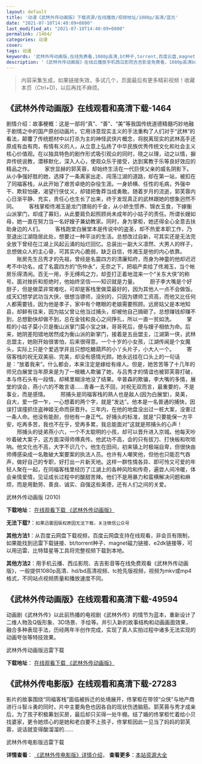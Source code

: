 ```yaml
---
layout: default
title: '动漫《武林外传动画版》下载资源/在线播放/视频地址/1080p/高清/蓝光'
date: "2021-07-10T14:40:09+0800"
last_modified_at: "2021-07-10T14:40:09+0800"
permalink: /1464/
categories: 动漫
cover:
tags: 动漫
keywords: '武林外传动画版,在线免费看,1080p高清,bt种子,torrent,百度云盘,magnet,磁力链,迅雷下载资源'
description: '《武林外传动画版》在线云播放手机西瓜影院吉吉影音免费看，1080p高清bd/hd未删减完整版和tc抢先枪版，mkv/mp4格式，附带bt/torrent种子、magnet/磁力链、百度云盘、网盘资源迅雷下载链接'
---
```


>内容采集生成，如果链接失效，多试几个，页面最后有更多精彩视频！收藏本页（Ctrl+D)，以后再找不麻烦。


## 《武林外传动画版》在线观看和高清下载-1464

剧情介绍：故事梗概：这是一部将“真”、“善”、“美”等我国传统道德精髓巧妙地融于剧情之中的国产原创动画片。它用诗意现实主义的手法重构了人们对于“武林”的看法，颠覆了传统题材中以打杀为主的神怪武侠片概念，将脱离现实的武林高手还原成有血有肉，有情有义的人，从立意上弘扬了中华民族优秀传统文化和社会主义核心价值观。在以独具特色的剧作形式吸引观众的同时，晓之以理，动之以情，摒弃传统说教，潜移默化，深入人心，使观众乐于接受，达到寓教于乐等良好效应的精品之作。   　　家世显赫的郭芙蓉，却始终生活在一代巨侠父亲的威名阴影下。从小争强好胜的她，选择了一条离家出走、闯荡江湖的道路，却在第一站，被扣在了同福客栈，从此开始了艰苦卓绝的杂役生涯。一身娇横、任性的毛病，外强中干、欺软怕硬，渴望行侠仗义，却错把鲁莽当成勇敢。随着岁月的流逝，郭芙蓉内心日渐平静、充实，责任心也生长了出来，终于发现真正的武林跟她的想象迥然不同。   　　客栈掌柜佟湘玉是龙门镖局的千金，从小娇生惯养、锦衣玉食，下嫁衡山派掌门，却成了寡妇，从此要肩负起照顾尚未成年的小姑子的责任。所谓长嫂如母，她一直在努力当一名好嫂子兼幼教家。同时，身为掌柜，她还得全心全意去扶助身边的人们。   　　客栈跑堂白展堂本是传说中的盗圣，却不热爱本职工作，乃至退出江湖隐居此处，想要过一种平淡的生活。总想改过自新，可其实还是无法完全放下曾经在江湖上风起云涌的灿烂回忆。总装出一副大义凛然、大男人的样子，总想做众人的主心骨，可其实内心脆弱，缺乏自信，佟湘玉是他的内心依靠。   　　账房先生吕秀才的先祖，曾经是名震四方的清廉知府，而身为神童的他却迟迟考不中功名，成了名震四方的“伤仲永”，无奈之下，把祖产卖给了佟湘玉，当个帐房乐得清闲。百无一用，手无缚鸡之力，却歪打正着地混来一个“关东大侠”的称号。面对挫折和拒绝时，他始终坚信——知识就是力量。   　　厨子李大嘴是个好厨子，但是做菜非常难吃，可却是客栈里做菜最好的，因为其他人一点不会做饭。成天幻想学武功当大侠，很想当镖师，没别的，只因为镖师工资高，而他又比任何人都需要钱，因为他是孝子，家中有个瞎眼的老娘需要照顾。远房姑父是本地知县，却鲜有往来，因为姑父曾让他当过捕头，却被他自己搞砸了。总想赚钱却赚不到，总想勤快却做不到，总在金钱和良心之间挣扎，所以一直一贫如洗。   　　掌柜的小姑子莫小贝是衡山派掌门莫小宝之妹，哥哥死后，便与嫂子相依为命。后来，她阴差阳错地居然成为衡山派的新掌门，接着是五岳盟主，江湖第一侠，武林总盟主，她刚开始很害怕，后来很得意。一个十岁的小女孩，江湖传闻是个女魔头，实际上只是个爱逃学并且只想吃糖葫芦的小丫头片子，小大人一个。   　　寄宿客栈的祝无双美丽、完美，却没有感情光顾。她永远挂在口头上的一句话是：“放着我来”。什么都会，本来注定是嫁给有缘人。但是，她苦苦等了十几年的师兄白展堂当年原来是为了一根糖人欺骗了她，与吕秀才的情谊也被郭芙蓉打破，本与佟石头有一段情，却稀里糊涂地没了结果。辛普森的欺骗，李大嘴的多情，展堂的误会，燕小六的不敢言语……青春一去不回，对祝无双而言，最重要的，不是事业，而是感情。   　　邢捕头是同福客栈的熟人也是敌人(因为白展堂)，臭美，自大，爱一惊一乍，一心想着的两个字，就是“发达”。他本是一名普通的捕快，因误打误撞抓住盗神姬无命而获晋升。三年内，在他的地盘没出过一桩大案，没害过一条人命。他没有能耐，但他有一身正气。好捕头的标准，就是“只要能保一方平安，吃再多苦，我也不在乎，受再多累，我总能面对”这就是邢捕头的心声！   　　邢捕头的徒弟燕小六，一个不太聪明的小孩，却可以晋升进入京城。他每天吵吵着破大案子，这方面深得师傅真传。他武功不高，会的只有拔刀、打快板和吹唢呐。他文化也不高，大字不识几个。他生在田间，初来镇上时极端自卑，但很快由师傅感染成一名敢破大案要案的执法人员。也许有人嘲笑他，但他也只能忍气吞声，做好自己的专职，好打出一片新天地。这样一群性情各异、即可怜又可爱的年轻人聚在一起，在同福客栈里经历了江湖上的各种风险和传奇，遍尝人间冷暖，体会亲情爱情，见证成长过程中的酸甜苦辣。他们不是用暴力和蛮横解决问题和麻烦，而是用勤劳、善良、诚实、自强这些美德，还有人们之间的关爱。


武林外传动画版 (2010)

**下载地址**： [在线观看下载 《武林外传动画版》](https://www.btbtdy.me/btdy/dy1247.html) 


**无法下载?**：`如果迅雷因版权原因无法下载，关注微信公众号 `

**其他方法1**：从百度云网盘下载视频，百度云网盘支持在线观看，非会员有限制，如果能找到迅雷下载链接、bt/torrent种子、magnet磁力链接、e2dk链接等，可以用迅雷、比特彗星等工具将完整视频下载到本地。

**其他方法2**：用手机云播、西瓜影院、吉吉影音等在线免费观看《武林外传动画版》，一般提供1080p高清、hd/bd高清视频、tc抢先版视频，视频为mkv或mp4格式，不同站点视频质量和播放速度不同。


## 《武林外传动画版》在线观看和高清下载-49594

动画剧《武林外传》以此前热播的电视剧《武林外传》的情节为蓝本，重新设计了二维人物及Q版形象、3D场景、手绘等。并引入新的故事结构和动画画面效果，融合多种表现手法，历经两年半创作完成，实现了真人实拍过程中诸多无法实现的动画夸张等特技效果。


武林外传动画版迅雷下载

**下载地址**： [在线观看下载 《武林外传动画版》](https://www.993dy.com//vod-detail-id-4003.html) 


## 《武林外传电影版》在线观看和高清下载-27283

影片的故事围绕&ldquo;同福客栈”面临被拆迁的处境展开，佟掌柜在带领&ldquo;众侠”与地产商进行斗智斗勇的同时，片中主要角色也因各自的现状伤透脑筋。郭芙蓉与秀才成亲后，为了孩子积极筹划买房，最后却只买得一处牛棚。结了婚的佟掌柜忙着给小贝找婆家，更令她烦心的是她和老白要不上孩子，佟掌柜因此一见当了妈妈的郭芙蓉，说话就变得酸溜溜的&hellip;…


武林外传电影版迅雷下载

**详情查看**： [《武林外传电影版》详情介绍](/movie/27283/)， **查看更多**：[本站资源大全](/movie/t/all/)

